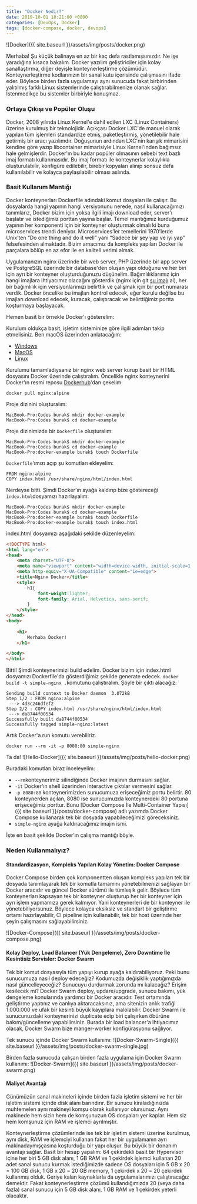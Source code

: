 ```yaml
---
title: "Docker Nedir?"
date: 2019-10-01 18:21:00 +0800
categories: [DevOps, Docker]
tags: [docker-compose, docker, devops]
---
```



![Docker]({{ site.baseurl }}/assets/img/posts/docker.png)

Merhaba! Şu küçük balinaya en az bir kaç defa rastlamışsınızdır. Ne işe yaradığına kısaca bakalım.
Docker yazılım geliştiriciler için kolay sanallaştırma, diğer deyişle konteynerleştirme çözümüdür. Konteynerleştirme kodlarınızın bir sanal kutu içerisinde çalışmasını ifade eder. Böylece birden fazla uygulamayı aynı sunucuda fakat birbirinden yalıtılmış farklı Linux sistemlerinde çalıştırabilmenize olanak sağlar. İstenmedikçe bu sistemler birbiriyle konuşmaz.

### Ortaya Çıkışı ve Popüler Oluşu
Docker, 2008 yılında Linux Kernel'e dahil edilen LXC (Linux Containers) üzerine kurulmuş bir teknolojidir. Açıkçası Docker LXC'de manuel olarak yapılan tüm işlemleri standardize etmiş, paketleştirmiş, yönetilebilir hale getirmiş bir aracı yazılımdır. Doğuşunun ardından LXC'nin karışık mimarisini kendine göre yazıp libcontainer mimarisiyle Linux Kernel'inden bağımsız hale gelmişlerdir. Docker'ın bu kadar popüler olmasının sebebi text bazlı imaj formatı kullanmasıdır. Bu imaj formatı ile konteynerlar kolaylıkla oluşturulabilir, konfigüre edilebilir, birebir kopyaları alınıp sonsuz defa kullanılabilir ve kolayca paylaşılabilir olması aslında. 

### Basit Kullanım Mantığı
Docker konteynerları Dockerfile adındaki komut dosyaları ile çalışır. Bu dosyalarda hangi yapının hangi versiyonunu nerede, nasıl kullanacağımızı tanımlarız, Docker bizim için yoksa ilgili imajı download eder, server'ı başlatır ve istediğimiz porttan yayına başlar. Temel mantığımız kurduğumuz yapının her komponenti için bir konteyner oluşturmak olmalı ki buna microservices trendi deniyor. Microservices’ler temellerini 1970’lerde Unix’ten “Do one thing and do it well” yani “Sadece bir şey yap ve iyi yap” felsefesinden almaktadır. Bizim amacımız da kompleks yapıları Docker ile parçalara bölüp en az efor ile en kaliteli verimi almak.

Uygulamanızın nginx üzerinde bir web server, PHP üzerinde bir app server ve PostgreSQL üzerinde bir database'den oluşan yapı olduğunu ve her biri için ayrı bir konteyner oluşturduğunuzu düşünelim. Bağımlılıklarımız için hangi imajlara ihtiyacımız olacağını gösterdik (nginx için git [şu imajı](https://hub.docker.com/_/nginx) al), her bir bağımlılık için versiyonlarımızı belirttik ve çalışmak için bir port numarası verdik. Docker öncelike bu imajları kontrol edecek, eğer kurulu değilse bu imajları download edecek, kuracak, çalıştıracak ve belirttiğimiz portta koşturmaya başlayacak. 

Hemen basit bir örnekle Docker'ı gösterelim:

Kurulum oldukça basit, işletim sisteminize göre ilgili adımları takip etmelisiniz. Ben macOS üzerinden anlatacağım:
- [Windows](https://docs.docker.com/docker-for-windows/)
- [MacOS](https://docs.docker.com/docker-for-mac/)
- [Linux](https://docs.docker.com/install/)

Kurulumu tamamladıysanız bir nginx web server kurup basit bir HTML dosyasını Docker üzerinde çalıştıralım. 
Öncelikle nginx konteynerini Docker'ın resmi reposu [Dockerhub](https://hub.docker.com/)'dan çekelim:

```
docker pull nginx:alpine
```

Proje dizinini oluşturalım:
```
MacBook-Pro:Codes burak$ mkdir docker-example
MacBook-Pro:Codes burak$ cd docker-example
```
Proje dizinimizde bir `Dockerfile` oluşturalım:
```
MacBook-Pro:Codes burak$ mkdir docker-example
MacBook-Pro:Codes burak$ cd docker-example
MacBook-Pro:docker-example burak$ touch Dockerfile
```
`Dockerfile`'ımızı açıp şu komutları ekleyelim:
```
FROM nginx:alpine
COPY index.html /usr/share/nginx/html/index.html
```
Nerdeyse bitti. Şimdi Docker'ın ayağa kaldırıp bize göstereceği `ìndex.html`dosyamızı hazırlayalım:
```
MacBook-Pro:Codes burak$ mkdir docker-example
MacBook-Pro:Codes burak$ cd docker-example
MacBook-Pro:docker-example burak$ touch Dockerfile
MacBook-Pro:docker-example burak$ touch index.html
```
ìndex.html`dosyamızı aşağıdaki şekilde düzenleyelim:

```html
<!DOCTYPE html>
<html lang="en">
<head>
    <meta charset="UTF-8">
    <meta name="viewport" content="width=device-width, initial-scale=1.0">
    <meta http-equiv="X-UA-Compatible" content="ie=edge">
    <title>Nginx Docker</title>
    <style>
        h1{
            font-weight:lighter;
            font-family: Arial, Helvetica, sans-serif;
        }
    </style>
</head>
<body>
    
    <h1>
        Merhaba Docker!
    </h1>

</body>
</html>
```

Bitti! Şimdi konteynerimizi build edelim. Docker bizim için index.html dosyamızı Dockerfile'da gösterdiğimiz şekilde generate edecek. `docker build -t simple-nginx .`komutunu çalıştıralım. Şöyle bir çıktı alacağız:
```
Sending build context to Docker daemon  3.072kB
Step 1/2 : FROM nginx:alpine
 ---> 4d3c246dfef2
Step 2/2 : COPY index.html /usr/share/nginx/html/index.html
 ---> da8744f00534
Successfully built da8744f00534
Successfully tagged simple-nginx:latest
```
Artık Docker'a run komutu verebiliriz.
````
docker run --rm -it -p 8080:80 simple-nginx
````
Ta da!
![Hello-Docker]({{ site.baseurl }}/assets/img/posts/hello-docker.png)

Buradaki komutları biraz inceleyelim:
- `--rm`konteynerimiz silindiğinde Docker imajının durmasını sağlar.
- `-it` Docker'ın shell üzerinden interactive çıktılar vermesini sağlar.
- `-p 8080:80` konteynerimizden sunucumuza erişeceğimiz portu belirtir. 80 konteynerden açılan, 8080 ise sunucumuzda konteynerdeki 80 portuna erişeceğimiz porttur. Bunu [Docker Compose İle Multi-Container Yapısı]({{ site.baseurl }}/posts/docker-compose) adlı yazımda Docker Compose kullanarak tek bir dosyada yapabileceğimizi göreceksiniz.
- `simple-nginx` ayağa kaldıracağımız imajın ismi.

İşte en basit şekilde Docker'ın çalışma mantığı böyle.

### Neden Kullanmalıyız?
#### Standardizasyon, Kompleks Yapıları Kolay Yönetim: Docker Compose
Docker Compose birden çok komponentten oluşan kompleks yapıları tek bir dosyada tanımlayarak tek bir komutla tamamını yönetebilmenizi sağlayan bir Docker aracıdır ve güncel Docker sürümü ile tümleşik gelir. Böylece tüm konteynerları kapsayan tek bir konteyner oluşturup her bir konteyner için ayrı işlem yapmamıza gerek kalmıyor. Yani konteynerleri de bir konteyner ile yönetebiliyorsunuz. Böylece kolayca eksiksiz ve standart bir geliştirme ortamı hazırlayabilir, CI pipeline için kullanabilir, tek bir host üzerinde her şeyin çalışmasını sağlayabilirsiniz.

![Docker-Compose]({{ site.baseurl }}/assets/img/posts/docker-compose.png)


#### Kolay Deploy, Load Balancer (Yük Dengeleme), Zero Downtime İle Kesintisiz Servisler: Docker Swarm
Tek bir komut dosyasıyla tüm yapıyı kurup ayağa kaldırabiliyoruz. Peki bunu sunucumuza nasıl deploy edeceğiz? Kodumuzda değişiklik yaptığımızda nasıl güncelleyeceğiz? Sunucuyu durdurmak zorunda mı kalacağız? Erişim kesilecek mi? Docker Swarm deploy, updare/upgrade, sunucu bakımı, yük dengeleme konularında yardımcı bir Docker aracıdır. Test ortamında geliştirme yaptınız ve canlıya aktaracaksınız, ama sitenizin anlık trafiği 1.000.000 ve ufak bir kesinti büyük kayıplara malolabilir. Docker Swarm ile sunucunuzdaki konteynerinizi duplicate edip biri çalışırken öbürüne bakım/güncelleme yapabilirsiniz. Burada bir load balancer'a ihtiyacımız olacak, Docker Swarm bize manger-worker konfigürasyonu sağlıyor. 

Tek sunucu içinde Docker Swarm kullanımı:
![Docker-Swarm-Single]({{ site.baseurl }}/assets/img/posts/docker-swarm-single.jpg)

Birden fazla sunucuda çalışan birden fazla uygulama için Docker Swarm kullanımı:
![Docker-Swarm]({{ site.baseurl }}/assets/img/posts/docker-swarm.png)


#### Maliyet Avantajı
Günümüzün sanal makineleri içinde birden fazla işletim sistemi ve her bir işletim sistemi içinde disk alanı barındırır. Bir sunucu kiraladığınızda muhtemelen aynı makineyi komşu olarak kullanıyor olursunuz. Aynı makinede hem sizin hem de komşunuzun OS dosyaları yer kaplar. Hem siz hem komşunuz için RAM ve işlemci ayrılmıştır.

Konteynerleştirme çözümlerinde ise tek bir işletim sistemi üzerine kurulmuş, aynı disk, RAM ve işlemciyi kullanan fakat her bir uygulamanın ayrı makinadaymışçasına koşturduğu bir yapı oluşur. Bu büyük bir donanım avantajı sağlar. Basit bir hesap yapalım:
64 çekirdekli basit bir Hypervisor içine her biri 5 GB disk alanı, 1 GB RAM ve 1 çekirdek işlemci kullanan 20 adet sanal sunucu kurmak istediğimizde sadece OS dosyaları için 5 GB x 20 = 100 GB disk, 1 GB x 20 = 20 GB memory, 1 çekirdek x 20 = 20 çekirdek kullanmış olduk. Geriye kalan kaynaklarla da uygulamalarımızı çalıştıracağız demektir. Fakat konteynerleştirme çözümü kullandığımızda 20 (veya daha fazla) sanal sunucu için 5 GB disk alanı, 1 GB RAM ve 1 çekirdek yeterli olacaktır.
